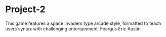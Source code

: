 # Project-2
This game features a space invaders type arcade style, formatted to teach users syntax with challenging entertainment.
Feargus
Eric
Austin
